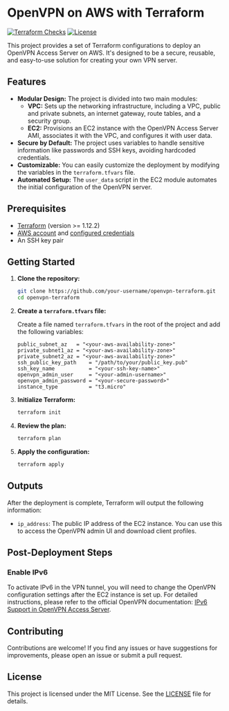 # OpenVPN on AWS with Terraform

[![Terraform Checks](https://github.com/tarakaprabhuchinta/openvpn-terraform/actions/workflows/terraform-checks.yml/badge.svg)](https://github.com/tarakaprabhuchinta/openvpn-terraform/actions/workflows/terraform-checks.yml) [![License](https://img.shields.io/badge/License-Apache_2.0-blue.svg)](https://github.com/tarakaprabhuchinta/openvpn-terraform/blob/main/LICENSE)

This project provides a set of Terraform configurations to deploy an OpenVPN Access Server on AWS. It's designed to be a secure, reusable, and easy-to-use solution for creating your own VPN server.

## Features

- **Modular Design:** The project is divided into two main modules:
    - **VPC:** Sets up the networking infrastructure, including a VPC, public and private subnets, an internet gateway, route tables, and a security group.
    - **EC2:** Provisions an EC2 instance with the OpenVPN Access Server AMI, associates it with the VPC, and configures it with user data.
- **Secure by Default:** The project uses variables to handle sensitive information like passwords and SSH keys, avoiding hardcoded credentials.
- **Customizable:** You can easily customize the deployment by modifying the variables in the `terraform.tfvars` file.
- **Automated Setup:** The `user_data` script in the EC2 module automates the initial configuration of the OpenVPN server.

## Prerequisites

- [Terraform](https://www.terraform.io/downloads.html) (version >= 1.12.2)
- [AWS account](https://aws.amazon.com/) and [configured credentials](https://docs.aws.amazon.com/cli/latest/userguide/cli-configure-files.html)
- An SSH key pair

## Getting Started

1. **Clone the repository:**

   ```bash
   git clone https://github.com/your-username/openvpn-terraform.git
   cd openvpn-terraform
   ```

2. **Create a `terraform.tfvars` file:**

   Create a file named `terraform.tfvars` in the root of the project and add the following variables:

   ```hcl
   public_subnet_az   = "<your-aws-availability-zone>"
   private_subnet1_az = "<your-aws-availability-zone>"
   private_subnet2_az = "<your-aws-availability-zone>"
   ssh_public_key_path    = "/path/to/your/public_key.pub"
   ssh_key_name           = "<your-ssh-key-name>"
   openvpn_admin_user     = "<your-admin-username>"
   openvpn_admin_password = "<your-secure-password>"
   instance_type          = "t3.micro"
   ```

3. **Initialize Terraform:**

   ```bash
   terraform init
   ```

4. **Review the plan:**

   ```bash
   terraform plan
   ```

5. **Apply the configuration:**

   ```bash
   terraform apply
   ```

## Outputs

After the deployment is complete, Terraform will output the following information:

- `ip_address`: The public IP address of the EC2 instance. You can use this to access the OpenVPN admin UI and download client profiles.

## Post-Deployment Steps

### Enable IPv6

To activate IPv6 in the VPN tunnel, you will need to change the OpenVPN configuration settings after the EC2 instance is set up. For detailed instructions, please refer to the official OpenVPN documentation: [IPv6 Support in OpenVPN Access Server](https://openvpn.net/as-docs/ipv6-support.html#ipv6-in-the-vpn-tunnel).

## Contributing

Contributions are welcome! If you find any issues or have suggestions for improvements, please open an issue or submit a pull request.

## License

This project is licensed under the MIT License. See the [LICENSE](LICENSE) file for details.
